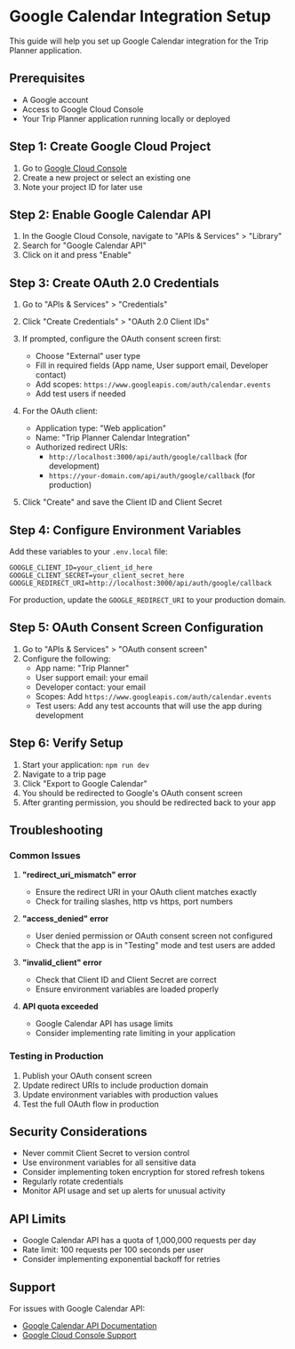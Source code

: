 # Google Calendar Integration Setup

This guide will help you set up Google Calendar integration for the Trip Planner application.

## Prerequisites

- A Google account
- Access to Google Cloud Console
- Your Trip Planner application running locally or deployed

## Step 1: Create Google Cloud Project

1. Go to [Google Cloud Console](https://console.cloud.google.com/)
2. Create a new project or select an existing one
3. Note your project ID for later use

## Step 2: Enable Google Calendar API

1. In the Google Cloud Console, navigate to "APIs & Services" > "Library"
2. Search for "Google Calendar API"
3. Click on it and press "Enable"

## Step 3: Create OAuth 2.0 Credentials

1. Go to "APIs & Services" > "Credentials"
2. Click "Create Credentials" > "OAuth 2.0 Client IDs"
3. If prompted, configure the OAuth consent screen first:
   - Choose "External" user type
   - Fill in required fields (App name, User support email, Developer contact)
   - Add scopes: `https://www.googleapis.com/auth/calendar.events`
   - Add test users if needed

4. For the OAuth client:
   - Application type: "Web application"
   - Name: "Trip Planner Calendar Integration"
   - Authorized redirect URIs:
     - `http://localhost:3000/api/auth/google/callback` (for development)
     - `https://your-domain.com/api/auth/google/callback` (for production)

5. Click "Create" and save the Client ID and Client Secret

## Step 4: Configure Environment Variables

Add these variables to your `.env.local` file:

```env
GOOGLE_CLIENT_ID=your_client_id_here
GOOGLE_CLIENT_SECRET=your_client_secret_here
GOOGLE_REDIRECT_URI=http://localhost:3000/api/auth/google/callback
```

For production, update the `GOOGLE_REDIRECT_URI` to your production domain.

## Step 5: OAuth Consent Screen Configuration

1. Go to "APIs & Services" > "OAuth consent screen"
2. Configure the following:
   - App name: "Trip Planner"
   - User support email: your email
   - Developer contact: your email
   - Scopes: Add `https://www.googleapis.com/auth/calendar.events`
   - Test users: Add any test accounts that will use the app during development

## Step 6: Verify Setup

1. Start your application: `npm run dev`
2. Navigate to a trip page
3. Click "Export to Google Calendar"
4. You should be redirected to Google's OAuth consent screen
5. After granting permission, you should be redirected back to your app

## Troubleshooting

### Common Issues

1. **"redirect_uri_mismatch" error**
   - Ensure the redirect URI in your OAuth client matches exactly
   - Check for trailing slashes, http vs https, port numbers

2. **"access_denied" error**
   - User denied permission or OAuth consent screen not configured
   - Check that the app is in "Testing" mode and test users are added

3. **"invalid_client" error**
   - Check that Client ID and Client Secret are correct
   - Ensure environment variables are loaded properly

4. **API quota exceeded**
   - Google Calendar API has usage limits
   - Consider implementing rate limiting in your application

### Testing in Production

1. Publish your OAuth consent screen
2. Update redirect URIs to include production domain
3. Update environment variables with production values
4. Test the full OAuth flow in production

## Security Considerations

- Never commit Client Secret to version control
- Use environment variables for all sensitive data
- Consider implementing token encryption for stored refresh tokens
- Regularly rotate credentials
- Monitor API usage and set up alerts for unusual activity

## API Limits

- Google Calendar API has a quota of 1,000,000 requests per day
- Rate limit: 100 requests per 100 seconds per user
- Consider implementing exponential backoff for retries

## Support

For issues with Google Calendar API:
- [Google Calendar API Documentation](https://developers.google.com/calendar/api)
- [Google Cloud Console Support](https://cloud.google.com/support)
